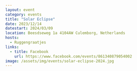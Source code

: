 ```yaml
---
layout: event
category: events
title: "Solar Eclipse"
date: 2023/12/14
datestart: 2024/03/09
location: Beesdseweg 1a 4104AW Culemborg, Netherlands
hosts:
  - Ruggengraatjes
links:
  - title: Facebook
    url: https://www.facebook.com/events/861340879054002
image: /assets/img/events/solar-eclipse-2024.jpg
---
```

